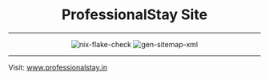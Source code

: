 <h1 align='center'>ProfessionalStay Site</h1>

---

<div align='center'>
    <img src="https://github.com/DivitMittal/professionalstay-site/actions/workflows/.github/workflows/flake-check.yml/badge.svg" alt="nix-flake-check"/>
    <img src="https://github.com/DivitMittal/professionalstay-site/actions/workflows/.github/workflows/gen-sitemap.yml/badge.svg" alt="gen-sitemap-xml"/>
</div>

---

Visit: <a href="https://www.professionalstay.in/" target="_blank" alt="personal-website">www.professionalstay.in</a>
